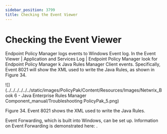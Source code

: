 ```yaml
---
sidebar_position: 3799
title: Checking the Event Viewer
---
```


# Checking the Event Viewer

Endpoint Policy Manager logs events to Windows Event log. In the Event Viewer | Application and Services Log | Endpoint Policy Manager look for Endpoint Policy Manager k Java Rules Manager Client events. Specifically, Event 8021 will show the XML used to write the Java Rules, as shown in Figure 34.

![](../../../../../../static/images/PolicyPak/Content/Resources/Images/Netwrix_Book 6 - Java Enterprise Rules Manager Component_manual/Troubleshooting PolicyPak_5.png)

Figure 34. Event 8021 shows the XML used to write the Java Rules.

Event Forwarding, which is built into Windows, can be set up. Information on Event Forwarding is demonstrated here: .
